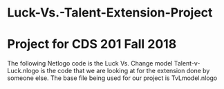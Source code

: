 # Luck-Vs.-Talent-Extension-Project
# Project for CDS 201 Fall 2018 
The following Netlogo code is the Luck Vs. Change model 
Talent-v-Luck.nlogo is the code that we are looking at for the extension done by someone else. The base file being used for our project is TvLmodel.nlogo
